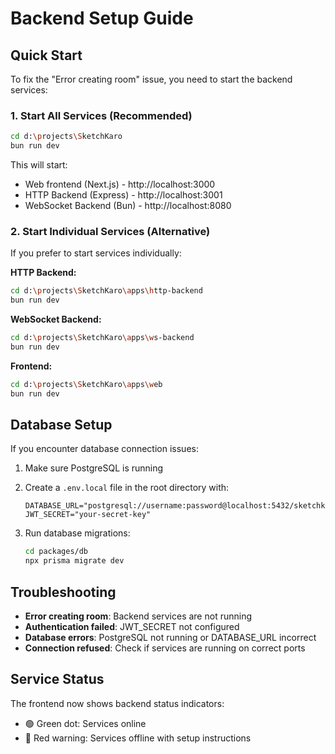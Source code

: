 # Backend Setup Guide

## Quick Start

To fix the "Error creating room" issue, you need to start the backend services:

### 1. Start All Services (Recommended)
```bash
cd d:\projects\SketchKaro
bun run dev
```

This will start:
- Web frontend (Next.js) - http://localhost:3000
- HTTP Backend (Express) - http://localhost:3001  
- WebSocket Backend (Bun) - http://localhost:8080

### 2. Start Individual Services (Alternative)

If you prefer to start services individually:

**HTTP Backend:**
```bash
cd d:\projects\SketchKaro\apps\http-backend
bun run dev
```

**WebSocket Backend:**
```bash
cd d:\projects\SketchKaro\apps\ws-backend
bun run dev
```

**Frontend:**
```bash
cd d:\projects\SketchKaro\apps\web
bun run dev
```

## Database Setup

If you encounter database connection issues:

1. Make sure PostgreSQL is running
2. Create a `.env.local` file in the root directory with:
   ```
   DATABASE_URL="postgresql://username:password@localhost:5432/sketchkaro"
   JWT_SECRET="your-secret-key"
   ```

3. Run database migrations:
   ```bash
   cd packages/db
   npx prisma migrate dev
   ```

## Troubleshooting

- **Error creating room**: Backend services are not running
- **Authentication failed**: JWT_SECRET not configured
- **Database errors**: PostgreSQL not running or DATABASE_URL incorrect
- **Connection refused**: Check if services are running on correct ports

## Service Status

The frontend now shows backend status indicators:
- 🟢 Green dot: Services online
- 🔴 Red warning: Services offline with setup instructions